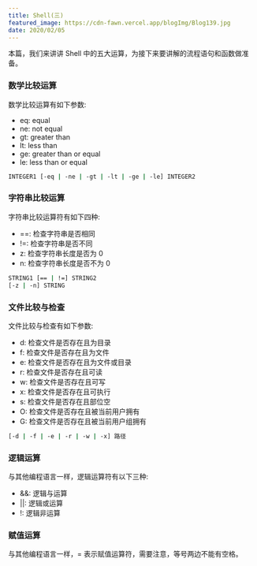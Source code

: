 ```yaml
---
title: Shell(三)
featured_image: https://cdn-fawn.vercel.app/blogImg/Blog139.jpg
date: 2020/02/05
---
```


本篇，我们来讲讲 Shell 中的五大运算，为接下来要讲解的流程语句和函数做准备。

### 数学比较运算
数学比较运算有如下参数:
- eq: equal
- ne: not equal
- gt: greater than
- lt: less than
- ge: greater than or equal
- le: less than or equal

``` sh
INTEGER1 [-eq | -ne | -gt | -lt | -ge | -le] INTEGER2
```

### 字符串比较运算
字符串比较运算符有如下四种: 
- ==: 检查字符串是否相同
- !=: 检查字符串是否不同
- z: 检查字符串长度是否为 0
- n: 检查字符串长度是否不为 0

``` sh
STRING1 [== | !=] STRING2
[-z | -n] STRING
```

### 文件比较与检查
文件比较与检查有如下参数:
- d: 检查文件是否存在且为目录
- f: 检查文件是否存在且为文件
- e: 检查文件是否存在且为文件或目录
- r: 检查文件是否存在且可读
- w: 检查文件是否存在且可写
- x: 检查文件是否存在且可执行
- s: 检查文件是否存在且部位空
- O: 检查文件是否存在且被当前用户拥有
- G: 检查文件是否存在且被当前用户组拥有

``` sh
[-d | -f | -e | -r | -w | -x] 路径
```

### 逻辑运算
与其他编程语言一样，逻辑运算符有以下三种: 
- &&: 逻辑与运算
- ||: 逻辑或运算
- !: 逻辑非运算

### 赋值运算
与其他编程语言一样，= 表示赋值运算符，需要注意，等号两边不能有空格。
